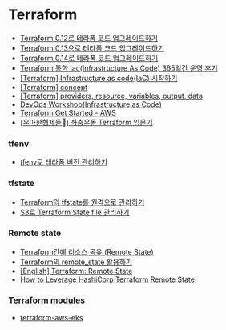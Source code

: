 # Terraform
- [Terraform 0.12로 테라폼 코드 업그레이드하기](https://blog.outsider.ne.kr/1461)
- [Terraform 0.13으로 테라폼 코드 업그레이드하기](https://blog.outsider.ne.kr/1516)
- [Terraform 0.14로 테라폼 코드 업그레이드하기](https://blog.outsider.ne.kr/1524)
- [Terraform 통한 Iac(Infrastructure As Code) 365일간 운영 후기](https://medium.com/@dudwls96/terraform-통한-iac-infrastructure-as-code-365일간-운영-후기-500737e6c1e6)
- [[Terraform] Infrastructure as code(IaC) 시작하기](https://jybaek.tistory.com/897)
- [[Terraform] concept](https://jybaek.tistory.com/898)
- [[Terraform] providers, resource, variables, output, data](https://jybaek.tistory.com/899)
- [DevOps Workshop(Infrastructure as Code)](https://devops-art-factory.gitbook.io/devops-workshop/terraform/iac)
- [Terraform Get Started - AWS](https://learn.hashicorp.com/collections/terraform/aws-get-started)
- [[우아한형제들] 좌충우돌 Terraform 입문기](https://woowabros.github.io/tools/2019/09/20/terraform.html)

### tfenv
- [tfenv로 테라폼 버전 관리하기](https://www.44bits.io/ko/post/managing-teraform-versions-with-tfenv)

### tfstate
- [Terraform의 tfstate를 원격으로 관리하기](https://blog.outsider.ne.kr/1290)
- [S3로 Terraform State file 관리하기](https://rampart81.github.io/post/terraform-remote-state-file/)

### Remote state
- [Terraform간에 리소스 공유 (Remote State)](https://blog.outsider.ne.kr/1303)
- [Terraform의 remote_state 활용하기](https://brunch.co.kr/@alden/51)
- [[English] Terraform: Remote State](https://medium.com/@nate_mitchell/terraform-remote-state-ab8154177ea9)
- [How to Leverage HashiCorp Terraform Remote State](https://www.ahead.com/resources/how-to-leverage-hashicorp-terraform-remote-state/)

### Terraform modules
- [terraform-aws-eks](https://registry.terraform.io/modules/terraform-aws-modules/eks/aws/latest)
